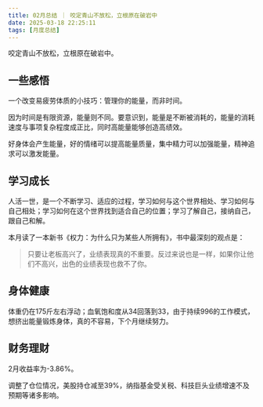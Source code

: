 ```yaml
---
title: 02月总结 ｜ 咬定青山不放松，立根原在破岩中
date: 2025-03-18 22:25:11
tags: [月度总结]
---
```


咬定青山不放松，立根原在破岩中。

## 一些感悟

一个改变易疲劳体质的小技巧：管理你的能量，而非时间。

因为时间是有限资源，能量则不同。要意识到，能量是不断被消耗的，能量的消耗速度与事项复杂程度成正比，同时高能量能够创造高绩效。

好身体会产生能量，好的情绪可以提高能量质量，集中精力可以加强能量，精神追求可以激发能量。


## 学习成长

人活一世，是一个不断学习、适应的过程，学习如何与这个世界相处、学习如何与自己相处；学习如何在这个世界找到适合自己的位置；学习了解自己，接纳自己，跟自己和解。

本月读了一本新书《权力：为什么只为某些人所拥有》，书中最深刻的观点是：
> 只要让老板高兴了，业绩表现真的不重要。反过来说也是一样，如果你让他们不高兴，出色的业绩表现也救不了你。

## 身体健康

体重仍在175斤左右浮动；血氧饱和度从34回落到33，由于持续996的工作模式，想挤出能量锻炼身体，真的不容易，下个月继续努力。

## 财务理财

2月收益率为-3.86%。

调整了仓位情况，美股持仓减至39%，纳指基金受关税、科技巨头业绩增速不及预期等诸多影响。
